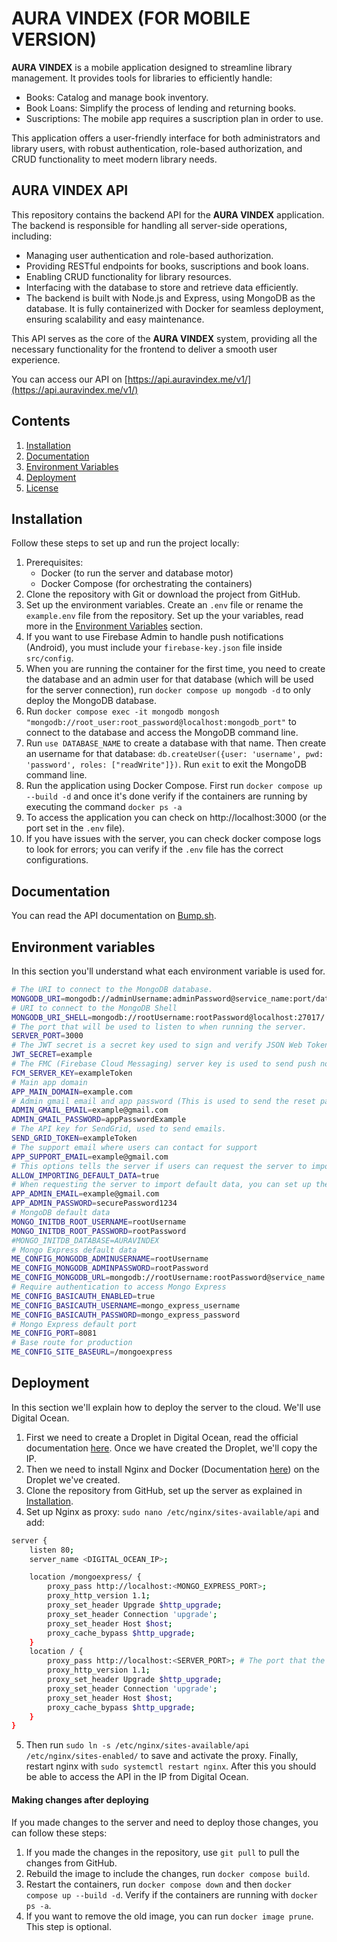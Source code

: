 # AURA VINDEX (FOR MOBILE VERSION)
**AURA VINDEX** is a mobile application designed to streamline library management. It provides tools for libraries to efficiently handle:
- Books: Catalog and manage book inventory.
- Book Loans: Simplify the process of lending and returning books.
- Suscriptions: The mobile app requires a suscription plan in order to use.

This application offers a user-friendly interface for both administrators and library users, with robust authentication, role-based authorization, and CRUD functionality to meet modern library needs.

## AURA VINDEX API
This repository contains the backend API for the **AURA VINDEX** application. The backend is responsible for handling all server-side operations, including:
- Managing user authentication and role-based authorization.
- Providing RESTful endpoints for books, suscriptions and book loans.
- Enabling CRUD functionality for library resources.
- Interfacing with the database to store and retrieve data efficiently.
- The backend is built with Node.js and Express, using MongoDB as the database. It is fully containerized with Docker for seamless deployment, ensuring scalability and easy maintenance.

This API serves as the core of the **AURA VINDEX** system, providing all the necessary functionality for the frontend to deliver a smooth user experience.

You can access our API on [https://api.auravindex.me/v1/](https://api.auravindex.me/v1/)

## Contents
1. [Installation](#installation)
2. [Documentation](#documentation)
4. [Environment Variables](#environment-variables)
5. [Deployment](#deployment)
6. [License](https://github.com/UCASV/programaci-n-web-0-2024-proyecto-backend-elektro?tab=GPL-3.0-1-ov-file#readme)

## Installation
Follow these steps to set up and run the project locally:
1. Prerequisites:
    - Docker (to run the server and database motor)
    - Docker Compose (for orchestrating the containers)
2. Clone the repository with Git or download the project from GitHub.
3. Set up the environment variables. Create an `.env` file or rename the `example.env` file from the repository. Set up the your variables, read more in the [Environment Variables](#environment-variables) section.
4. If you want to use Firebase Admin to handle push notifications (Android), you must include your `firebase-key.json` file inside `src/config`.
5. When you are running the container for the first time, you need to create the database and an admin user for that database (which will be used for the server connection), run `docker compose up mongodb -d` to only deploy the MongoDB database.
6. Run `docker compose exec -it mongodb mongosh "mongodb://root_user:root_password@localhost:mongodb_port"` to connect to the database and access the MongoDB command line.
7. Run `use DATABASE_NAME` to create a database with that name. Then create an username for that database: `db.createUser({user: 'username', pwd: 'password', roles: ["readWrite"]})`. Run `exit` to exit the MongoDB command line.
8. Run the application using Docker Compose. First run `docker compose up --build -d` and once it's done verify if the containers are running by executing the command `docker ps -a`
9. To access the application you can check on http://localhost:3000 (or the port set in the `.env` file).
10. If you have issues with the server, you can check docker compose logs to look for errors; you can verify if the `.env` file has the correct configurations.
## Documentation
You can read the API documentation on [Bump.sh](https://bump.sh/elektro/doc/auravindex/).
## Environment variables
In this section you'll understand what each environment variable is used for.
```bash
# The URI to connect to the MongoDB database.
MONGODB_URI=mongodb://adminUsername:adminPassword@service_name:port/database_name
# URI to connect to the MongoDB Shell
MONGODB_URI_SHELL=mongodb://rootUsername:rootPassword@localhost:27017/
# The port that will be used to listen to when running the server.
SERVER_PORT=3000
# The JWT secret is a secret key used to sign and verify JSON Web Tokens (JWT).
JWT_SECRET=example
# The FMC (Firebase Cloud Messaging) server key is used to send push notifications (currently not used, using Firebase admin).
FCM_SERVER_KEY=exampleToken
# Main app domain
APP_MAIN_DOMAIN=example.com
# Admin gmail email and app password (This is used to send the reset password links to emails)
ADMIN_GMAIL_EMAIL=example@gmail.com
ADMIN_GMAIL_PASSWORD=appPasswordExample
# The API key for SendGrid, used to send emails.
SEND_GRID_TOKEN=exampleToken
# The support email where users can contact for support
APP_SUPPORT_EMAIL=example@gmail.com
# This options tells the server if users can request the server to import default data (they cannot access this data).
ALLOW_IMPORTING_DEFAULT_DATA=true
# When requesting the server to import default data, you can set up the credentials for the default admin user.
APP_ADMIN_EMAIL=example@gmail.com
APP_ADMIN_PASSWORD=securePassword1234
# MongoDB default data
MONGO_INITDB_ROOT_USERNAME=rootUsername
MONGO_INITDB_ROOT_PASSWORD=rootPassword
#MONGO_INITDB_DATABASE=AURAVINDEX
# Mongo Express default data
ME_CONFIG_MONGODB_ADMINUSERNAME=rootUsername
ME_CONFIG_MONGODB_ADMINPASSWORD=rootPassword
ME_CONFIG_MONGODB_URL=mongodb://rootUsername:rootPassword@service_name:27017/?authSource=admin
# Require authentication to access Mongo Express
ME_CONFIG_BASICAUTH_ENABLED=true
ME_CONFIG_BASICAUTH_USERNAME=mongo_express_username
ME_CONFIG_BASICAUTH_PASSWORD=mongo_express_password
# Mongo Express default port
ME_CONFIG_PORT=8081
# Base route for production
ME_CONFIG_SITE_BASEURL=/mongoexpress
```
## Deployment
In this section we'll explain how to deploy the server to the cloud. We'll use Digital Ocean. 
1. First we need to create a Droplet in Digital Ocean, read the official documentation [here](https://docs.digitalocean.com/products/droplets/). Once we have created the Droplet, we'll copy the IP.
2. Then we need to install Nginx and Docker (Documentation [here](https://www.digitalocean.com/community/tutorials/how-to-install-and-use-docker-on-ubuntu-20-04)) on the Droplet we've created. 
3. Clone the repository from GitHub, set up the server as explained in [Installation](#installation). 
4. Set up Nginx as proxy: `sudo nano /etc/nginx/sites-available/api` and add:
```bash
server {
    listen 80;
    server_name <DIGITAL_OCEAN_IP>;

    location /mongoexpress/ {
        proxy_pass http://localhost:<MONGO_EXPRESS_PORT>;
        proxy_http_version 1.1;
        proxy_set_header Upgrade $http_upgrade;
        proxy_set_header Connection 'upgrade';
        proxy_set_header Host $host;
        proxy_cache_bypass $http_upgrade;
    }
    location / {
        proxy_pass http://localhost:<SERVER_PORT>; # The port that the server listens to
        proxy_http_version 1.1;
        proxy_set_header Upgrade $http_upgrade;
        proxy_set_header Connection 'upgrade';
        proxy_set_header Host $host;
        proxy_cache_bypass $http_upgrade;
    }
}
```
5. Then run `sudo ln -s /etc/nginx/sites-available/api /etc/nginx/sites-enabled/` to save and activate the proxy. Finally, restart nginx with `sudo systemctl restart nginx`. After this you should be able to access the API in the IP from Digital Ocean.
#### Making changes after deploying
If you made changes to the server and need to deploy those changes, you can follow these steps:
1. If you made the changes in the repository, use `git pull` to pull the changes from GitHub.
2. Rebuild the image to include the changes, run `docker compose build`. 
3. Restart the containers, run `docker compose down` and then `docker compose up --build -d`. Verify if the containers are running with `docker ps -a`. 
4. If you want to remove the old image, you can run `docker image prune`. This step is optional.